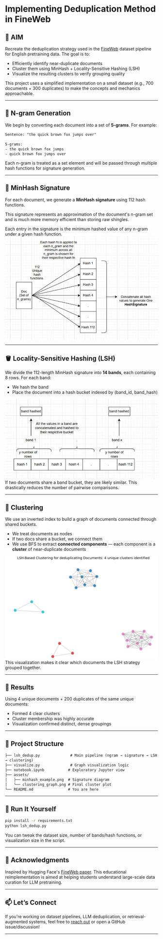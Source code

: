 # Implementing Deduplication Method in FineWeb

## 🎯 AIM

Recreate the deduplication strategy used in the [FineWeb](https://huggingface.co/papers/2404.07143) dataset pipeline for English pretraining data. The goal is to:

- Efficiently identify near-duplicate documents
- Cluster them using MinHash + Locality-Sensitive Hashing (LSH)
- Visualize the resulting clusters to verify grouping quality

This project uses a simplified implementation on a small dataset (e.g., 700 documents + 300 duplicates) to make the concepts and mechanics approachable.

---

## 🧱 N-gram Generation

We begin by converting each document into a set of **5-grams**. For example:

```text
Sentence: "the quick brown fox jumps over"

5-grams:
- the quick brown fox jumps
- quick brown fox jumps over
```

Each n-gram is treated as a set element and will be passed through multiple hash functions for signature generation.

---

## 🔐 MinHash Signature

For each document, we generate a **MinHash signature** using 112 hash functions.

This signature represents an approximation of the document's n-gram set and is much more memory efficient than storing raw shingles.



Each entry in the signature is the minimum hashed value of any n-gram under a given hash function.
![MinHash example](./assets/minhash_example.png)

---

## 🪣 Locality-Sensitive Hashing (LSH)

We divide the 112-length MinHash signature into **14 bands**, each containing 8 rows. For each band:

- We hash the band
- Place the document into a hash bucket indexed by (band\_id, band\_hash)

![Band example](./assets/band_example.png)
If two documents share a band bucket, they are likely similar. This drastically reduces the number of pairwise comparisons.

---

## 🧠 Clustering

We use an inverted index to build a graph of documents connected through shared buckets.

- We treat documents as nodes
- If two docs share a bucket, we connect them
- We use BFS to extract **connected components** — each component is a **cluster** of near-duplicate documents


![Clustering Output](./assets/deduplication_clusters.png)
This visualization makes it clear which documents the LSH strategy grouped together.

---

## 🧪 Results

Using 4 unique documents + 200 duplicates of the same unique documents:

- Formed 4 clear clusters
- Cluster membership was highly accurate
- Visualization confirmed distinct, dense groupings

---

## 📁 Project Structure

```
├── lsh_dedup.py              # Main pipeline (ngram → signature → LSH → clustering)
├── visualize.py              # Graph visualization logic
├── notebook.ipynb           # Exploratory Jupyter view
├── assets/
│   ├── minhash_example.png  # Signature diagram
│   └── clustering_graph.png # Final cluster plot
└── README.md                # You are here
```

---

## 🚀 Run It Yourself

```bash
pip install -r requirements.txt
python lsh_dedup.py
```

You can tweak the dataset size, number of bands/hash functions, or visualization size in the script.

---

## 🙌 Acknowledgments

Inspired by Hugging Face's [FineWeb paper](https://huggingface.co/papers/2404.07143). This educational reimplementation is aimed at helping students understand large-scale data curation for LLM pretraining.

---

## 📫 Let’s Connect

If you're working on dataset pipelines, LLM deduplication, or retrieval-augmented systems, feel free to [reach out](https://www.linkedin.com/in/harsh-n-096b67133/) or open a GitHub issue/discussion!

---

